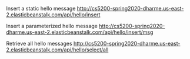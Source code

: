 Insert a static hello message
 http://cs5200-spring2020-dharme.us-east-2.elasticbeanstalk.com/api/hello/insert 

Insert a parameterized hello message
 http://cs5200-spring2020-dharme.us-east-2.elasticbeanstalk.com/api/hello/insert/msg

Retrieve all hello messages
http://cs5200-spring2020-dharme.us-east-2.elasticbeanstalk.com/api/hello/select/all